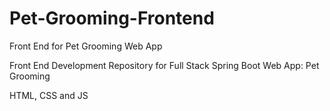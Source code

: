 # Pet-Grooming-Frontend
Front End for Pet Grooming Web App 

Front End Development Repository for Full Stack Spring Boot Web App: Pet Grooming

HTML, CSS and JS

